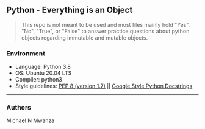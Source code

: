 ## Python - Everything is an Object
> This repo is not meant to be used and most files mainly hold "Yes", "No", "True", or "False"
> to answer practice questions about python objects regarding immutable and mutable objects.

### Environment
* Language: Python 3.8
* OS: Ubuntu 20.04 LTS
* Compiler: python3
* Style guidelines: [PEP 8 (version 1.7)](https://www.python.org/dev/peps/pep-0008/) || [Google Style Python Docstrings](http://sphinxcontrib-napoleon.readthedocs.io/en/latest/example_google.html)   
---
### Authors
Michael N Mwanza
